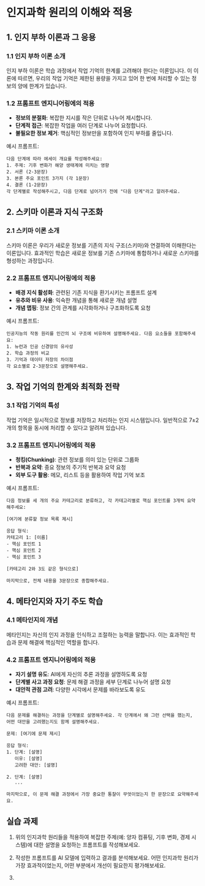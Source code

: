 # 인지과학 원리의 이해와 적용

## 1. 인지 부하 이론과 그 응용

### 1.1 인지 부하 이론 소개

인지 부하 이론은 학습 과정에서 작업 기억의 한계를 고려해야 한다는 이론입니다. 이 이론에 따르면, 우리의 작업 기억은 제한된 용량을 가지고 있어 한 번에 처리할 수 있는 정보의 양에 한계가 있습니다.

### 1.2 프롬프트 엔지니어링에의 적용

- **정보의 분절화**: 복잡한 지시를 작은 단위로 나누어 제시합니다.
- **단계적 접근**: 복잡한 작업을 여러 단계로 나누어 요청합니다.
- **불필요한 정보 제거**: 핵심적인 정보만을 포함하여 인지 부하를 줄입니다.

예시 프롬프트:
```
다음 단계에 따라 에세이 개요를 작성해주세요:
1. 주제: 기후 변화가 해양 생태계에 미치는 영향
2. 서론 (2-3문장)
3. 본론 주요 포인트 3가지 (각 1문장)
4. 결론 (1-2문장)
각 단계별로 작성해주시고, 다음 단계로 넘어가기 전에 "다음 단계"라고 알려주세요.
```

## 2. 스키마 이론과 지식 구조화

### 2.1 스키마 이론 소개

스키마 이론은 우리가 새로운 정보를 기존의 지식 구조(스키마)와 연결하여 이해한다는 이론입니다. 효과적인 학습은 새로운 정보를 기존 스키마에 통합하거나 새로운 스키마를 형성하는 과정입니다.

### 2.2 프롬프트 엔지니어링에의 적용

- **배경 지식 활성화**: 관련된 기존 지식을 환기시키는 프롬프트 설계
- **유추와 비유 사용**: 익숙한 개념을 통해 새로운 개념 설명
- **개념 맵핑**: 정보 간의 관계를 시각화하거나 구조화하도록 요청

예시 프롬프트:
```
인공지능의 작동 원리를 인간의 뇌 구조에 비유하여 설명해주세요. 다음 요소들을 포함해주세요:
1. 뉴런과 인공 신경망의 유사성
2. 학습 과정의 비교
3. 기억과 데이터 저장의 차이점
각 요소별로 2-3문장으로 설명해주세요.
```

## 3. 작업 기억의 한계와 최적화 전략

### 3.1 작업 기억의 특성

작업 기억은 일시적으로 정보를 저장하고 처리하는 인지 시스템입니다. 일반적으로 7±2개의 항목을 동시에 처리할 수 있다고 알려져 있습니다.

### 3.2 프롬프트 엔지니어링에의 적용

- **청킹(Chunking)**: 관련 정보를 의미 있는 단위로 그룹화
- **반복과 요약**: 중요 정보의 주기적 반복과 요약 요청
- **외부 도구 활용**: 메모, 리스트 등을 활용하여 작업 기억 보조

예시 프롬프트:
```
다음 정보를 세 개의 주요 카테고리로 분류하고, 각 카테고리별로 핵심 포인트를 3개씩 요약해주세요:

[여기에 분류할 정보 목록 제시]

응답 형식:
카테고리 1: [이름]
- 핵심 포인트 1
- 핵심 포인트 2
- 핵심 포인트 3

[카테고리 2와 3도 같은 형식으로]

마지막으로, 전체 내용을 3문장으로 종합해주세요.
```

## 4. 메타인지와 자기 주도 학습

### 4.1 메타인지의 개념

메타인지는 자신의 인지 과정을 인식하고 조절하는 능력을 말합니다. 이는 효과적인 학습과 문제 해결에 핵심적인 역할을 합니다.

### 4.2 프롬프트 엔지니어링에의 적용

- **자기 설명 유도**: AI에게 자신의 추론 과정을 설명하도록 요청
- **단계별 사고 과정 요청**: 문제 해결 과정을 세부 단계로 나누어 설명 요청
- **대안적 관점 고려**: 다양한 시각에서 문제를 바라보도록 유도

예시 프롬프트:
```
다음 문제를 해결하는 과정을 단계별로 설명해주세요. 각 단계에서 왜 그런 선택을 했는지, 어떤 대안을 고려했는지도 함께 설명해주세요.

문제: [여기에 문제 제시]

응답 형식:
1. 단계: [설명]
   이유: [설명]
   고려한 대안: [설명]

2. 단계: [설명]
   ...

마지막으로, 이 문제 해결 과정에서 가장 중요한 통찰이 무엇이었는지 한 문장으로 요약해주세요.
```

## 실습 과제

1. 위의 인지과학 원리들을 적용하여 복잡한 주제(예: 양자 컴퓨팅, 기후 변화, 경제 시스템)에 대한 설명을 요청하는 프롬프트를 작성해보세요.

2. 작성한 프롬프트를 AI 모델에 입력하고 결과를 분석해보세요. 어떤 인지과학 원리가 가장 효과적이었는지, 어떤 부분에서 개선이 필요한지 평가해보세요.

3. 